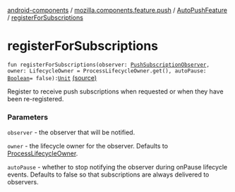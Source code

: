 [android-components](../../index.md) / [mozilla.components.feature.push](../index.md) / [AutoPushFeature](index.md) / [registerForSubscriptions](./register-for-subscriptions.md)

# registerForSubscriptions

`fun registerForSubscriptions(observer: `[`PushSubscriptionObserver`](../-push-subscription-observer/index.md)`, owner: LifecycleOwner = ProcessLifecycleOwner.get(), autoPause: `[`Boolean`](https://kotlinlang.org/api/latest/jvm/stdlib/kotlin/-boolean/index.html)` = false): `[`Unit`](https://kotlinlang.org/api/latest/jvm/stdlib/kotlin/-unit/index.html) [(source)](https://github.com/mozilla-mobile/android-components/blob/master/components/feature/push/src/main/java/mozilla/components/feature/push/AutoPushFeature.kt#L190)

Register to receive push subscriptions when requested or when they have been re-registered.

### Parameters

`observer` - the observer that will be notified.

`owner` - the lifecycle owner for the observer. Defaults to [ProcessLifecycleOwner](#).

`autoPause` - whether to stop notifying the observer during onPause lifecycle events.
Defaults to false so that subscriptions are always delivered to observers.